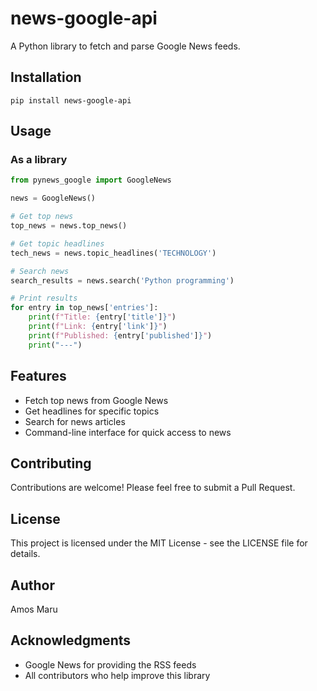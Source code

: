 # news-google-api

A Python library to fetch and parse Google News feeds.

## Installation

```
pip install news-google-api
```

## Usage

### As a library

```python
from pynews_google import GoogleNews

news = GoogleNews()

# Get top news
top_news = news.top_news()

# Get topic headlines
tech_news = news.topic_headlines('TECHNOLOGY')

# Search news
search_results = news.search('Python programming')

# Print results
for entry in top_news['entries']:
    print(f"Title: {entry['title']}")
    print(f"Link: {entry['link']}")
    print(f"Published: {entry['published']}")
    print("---")
```


## Features

- Fetch top news from Google News
- Get headlines for specific topics
- Search for news articles
- Command-line interface for quick access to news

## Contributing

Contributions are welcome! Please feel free to submit a Pull Request.

## License

This project is licensed under the MIT License - see the LICENSE file for details.

## Author

Amos Maru

## Acknowledgments

- Google News for providing the RSS feeds
- All contributors who help improve this library